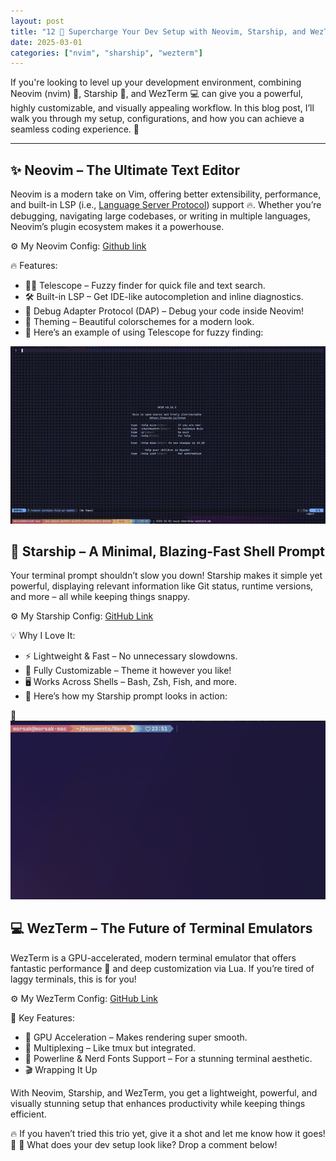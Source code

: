 ```yaml
---
layout: post
title: "12 🚀 Supercharge Your Dev Setup with Neovim, Starship, and WezTerm"
date: 2025-03-01
categories: ["nvim", "sharship", "wezterm"]
---
```


If you're looking to level up your development environment, combining Neovim (nvim) 📝, Starship 🚀, and WezTerm 💻 can give you a powerful, highly customizable, and visually appealing workflow. 
In this blog post, I’ll walk you through my setup, configurations, and how you can achieve a seamless coding experience. 🎯

---

## ✨ Neovim – The Ultimate Text Editor

Neovim is a modern take on Vim, offering better extensibility, performance, and built-in LSP (i.e., [Language Server Protocol](https://en.wikipedia.org/wiki/Language_Server_Protocol)) support 🔥.
Whether you’re debugging, navigating large codebases, or writing in multiple languages, Neovim’s plugin ecosystem makes it a powerhouse.

⚙️ My Neovim Config: [Github link](https://github.com/see-quick/dotfiles/tree/main/nvim)

🔥 Features:
- 🕵️‍♂️ Telescope – Fuzzy finder for quick file and text search.
- 🛠️ Built-in LSP – Get IDE-like autocompletion and inline diagnostics.
- 🐞 Debug Adapter Protocol (DAP) – Debug your code inside Neovim!
- 🎨 Theming – Beautiful colorschemes for a modern look.
- 🔹 Here’s an example of using Telescope for fuzzy finding:

![Telescope in Action](../../assets/images/13/telescope_magic.gif)

## 🚀 Starship – A Minimal, Blazing-Fast Shell Prompt

Your terminal prompt shouldn’t slow you down! Starship makes it simple yet powerful, displaying relevant information like Git status, runtime versions, and more – all while keeping things snappy.

⚙️ My Starship Config: [GitHub Link](https://github.com/see-quick/dotfiles/blob/main/starship.toml)

💡 Why I Love It:

- ⚡ Lightweight & Fast – No unnecessary slowdowns.
- 🎨 Fully Customizable – Theme it however you like!
- 🖥️ Works Across Shells – Bash, Zsh, Fish, and more.
- 🔹 Here’s how my Starship prompt looks in action:

📸 ![sharship_configuration.png](../../assets/images/13/sharship_configuration.png)

## 💻 WezTerm – The Future of Terminal Emulators

WezTerm is a GPU-accelerated, modern terminal emulator that offers fantastic performance 🚀 and deep customization via Lua. If you’re tired of laggy terminals, this is for you!

⚙️ My WezTerm Config: [GitHub Link](https://github.com/see-quick/dotfiles/blob/main/wezterm/wezterm.lua)

🎯 Key Features:
- 🚀 GPU Acceleration – Makes rendering super smooth.
- 🔗 Multiplexing – Like tmux but integrated.
- 🎨 Powerline & Nerd Fonts Support – For a stunning terminal aesthetic.
- 🎬 Wrapping It Up

With Neovim, Starship, and WezTerm, you get a lightweight, powerful, and visually stunning setup that enhances productivity while keeping things efficient.

🔥 If you haven’t tried this trio yet, give it a shot and let me know how it goes! 🚀
💬 What does your dev setup look like? Drop a comment below!

